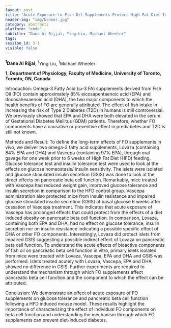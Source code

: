 ```yaml
---
layout: post
title: "Acute Exposure to Fish Oil Supplements Protect High Fat Diet Impaired Pancreatic Beta Cell Function "
header-img: "img/banner.jpg"
category: abstracts
platform: "endo"
subtitle: "Dana Al Rijjal, Ying Liu, Michael Wheeler"
tags: 
session_id: 3-1
visible: false
---
```

**<sup>1</sup>Dana Al Rijjal**, <sup>1</sup>Ying Liu, <sup>1</sup>Michael Wheeler

__1, Department of Physiology, Faculty of Medicine, University of Toronto, Toronto, ON, Canada__

Introduction: Omega-3 Fatty Acid (ω-3 FA) supplements derived from Fish Oil (FO) contain approximately 85% eicosapentaenoic acid (EPA) and docosahexaenoic acid (DHA), the two major components to which the health benefits of FO are generally attributed. The effect of fish intake in increasing the risk of Type 2 Diabetes (T2D) in humans is still controversial. We previously showed that EPA and DHA were both elevated in the serum of Gestational Diabetes Mellitus (GDM) patients. Therefore, whether FO components have a causative or preventive effect in prediabetes and T2D is still not known. 

Methods and Result: To define the long-term effects of FO supplements in vivo, we deliver two omega-3 fatty acid supplements, Lovaza (containing 84% EPA and DHA) and Vascepa (containing 97% EPA), through oral gavage for one week prior to 6 weeks of High Fat Diet (HFD) feeding. Glucose tolerance test and insulin tolerance test were used to look at the effects on glucose homeostasis/ insulin sensitivity. The islets were isolated and glucose stimulated insulin secretion (GSIS) was done to look at the direct effects on pancreatic beta cell function. Remarkably, mice treated with Vascepa had reduced weight gain, improved glucose tolerance and insulin secretion in comparison to the HFD control group. Vascepa administration also protected mice from insulin resistance and impaired glucose stimulated insulin secretion (GSIS) at basal glucose 6 weeks after cessation of Vascepa treatment. This indicates that acute exposure of Vascepa has prolonged effects that could protect from the effects of a diet induced obesity on pancreatic beta cell function. In comparison, Lovaza, containing both EPA and DHA, had no effect on glucose tolerance, insulin secretion nor on insulin resistance indicating a possible specific effect of DHA or other FO components. Interestingly, Lovaza did protect islets from impaired GSIS suggesting a possible indirect effect of Lovaza on pancreatic beta cell function. To understand the acute effects of bioactive components of fish oil on pancreatic beta cell function in vitro, primary islets isolated from mice were treated with Lovaza, Vascepa, EPA and DHA and GSIS was performed. Islets treated acutely with Lovaza, Vascepa, EPA and DHA showed no difference in GSIS. Further experiments are required to understand the mechanism through which FO supplements affect pancreatic beta cell function and the component to which the effect can be attributed. 

Conclusion: We demonstrate an effect of acute exposure of FO supplements on glucose tolerance and pancreatic beta cell function following a HFD induced mouse model. These results highlight the importance of characterizing the effect of individual FO components on beta cell function and understanding the mechanism through which FO supplements can prevent diet-induced diabetes.
